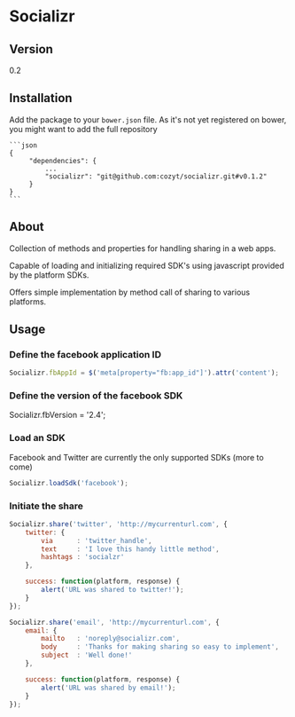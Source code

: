 # Socializr

## Version

0.2

## Installation

Add the package to your `bower.json` file. As it's not yet registered on bower, you might want to add the full repository

    ```json
    {
         "dependencies": {
             ...
             "socializr": "git@github.com:cozyt/socializr.git#v0.1.2"
         }
    }
    ```

## About

Collection of methods and properties for handling sharing in a web apps.

Capable of loading and initializing required SDK's using javascript provided by the platform SDKs.

Offers simple implementation by method call of sharing to various platforms.

## Usage

### Define the facebook application ID

```js
Socializr.fbAppId = $('meta[property="fb:app_id"]').attr('content');
```

### Define the version of the facebook SDK

Socializr.fbVersion = '2.4';

### Load an SDK

Facebook and Twitter are currently the only supported SDKs (more to come)

```js
Socializr.loadSdk('facebook');
```

### Initiate the share

```js
Socializr.share('twitter', 'http://mycurrenturl.com', {
    twitter: {
        via      : 'twitter_handle',
        text     : 'I love this handy little method',
        hashtags : 'socialzr'
    },

    success: function(platform, response) {
        alert('URL was shared to twitter!');
    }
});
```

```js
Socializr.share('email', 'http://mycurrenturl.com', {
    email: {
        mailto   : 'noreply@socializr.com',
        body     : 'Thanks for making sharing so easy to implement',
        subject  : 'Well done!'
    },

    success: function(platform, response) {
        alert('URL was shared by email!');
    }
});
```
